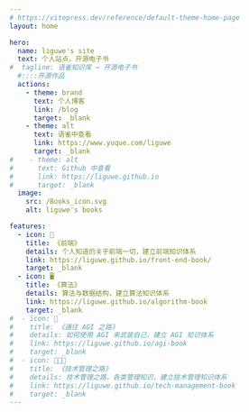 ```yaml
---
# https://vitepress.dev/reference/default-theme-home-page
layout: home

hero:
  name: liguwe's site
  text: 个人站点，开源电子书
#  tagline: 语雀知识库 → 开源电子书
  #::::开源作品
  actions:
    - theme: brand
      text: 个人博客
      link: /blog
      target: _blank
    - theme: alt
      text: 语雀中查看
      link: https://www.yuque.com/liguwe
      target: _blank
#    - theme: alt
#      text: Github 中查看
#      link: https://liguwe.github.io
#      target: _blank
  image:
    src: /Books_icon.svg
    alt: liguwe's books

features:
  - icon: 📱
    title: 《前端》
    details: 个人知道的关于前端一切，建立前端知识体系
    link: https://liguwe.github.io/front-end-book/
    target: _blank
  - icon: 🖥️
    title: 《算法》
    details: 算法与数据结构，建立算法知识体系
    link: https://liguwe.github.io/algorithm-book
    target: _blank
#  - icon: 🧠
#    title: 《通往 AGI 之路》
#    details: 如何使用 AGI 来武装自己，建立 AGI 知识体系
#    link: https://liguwe.github.io/agi-book
#    target: _blank
#  - icon: 👨‍👦‍👦
#    title: 《技术管理之路》
#    details: 技术管理之路，各类管理知识，建立技术管理知识体系
#    link: https://liguwe.github.io/tech-management-book
#    target: _blank
---
```


<style>
:root {
  --vp-home-hero-name-color: transparent;
  --vp-home-hero-name-background: -webkit-linear-gradient(120deg, #bd34fe 30%, #41d1ff);

  --vp-home-hero-image-background-image: linear-gradient(-45deg, #bd34fe 50%, #47caff 50%);
  --vp-home-hero-image-filter: blur(44px);
}

@media (min-width: 640px) {
  :root {
    --vp-home-hero-image-filter: blur(56px);
  }
}

@media (min-width: 960px) {
  :root {
    --vp-home-hero-image-filter: blur(68px);
  }
}
</style>
